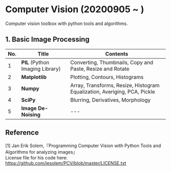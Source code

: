 # Computer Vision (20200905 ~ )  
Computer vision toolbox with python tools and algorithms.  

## 1. Basic Image Processing
|No.|Title|Contents|
|------|---|---|
|1|**PIL** (Python Imaging Library)|Converting, Thumbnails, Copy and Paste, Resize and Rotate|
|2|**Matplotlib**|Plotting, Contours, Histograms|
|3|**Numpy**|Array, Transforms, Resize, Histogram Equalization, Averiging, PCA, Pickle|
|4|**SciPy**|Blurring, Derivatives, Morphology|
|5|**Image De-Noising**|---|

## Reference
[1] Jan Erik Solem,『Programming Computer Vision with Python Tools and Algorithms for analyzing images』  
License file for his code here: https://github.com/jesolem/PCV/blob/master/LICENSE.txt
